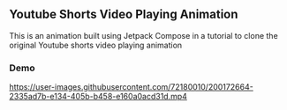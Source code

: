 ## Youtube Shorts Video Playing Animation
This is an animation built using Jetpack Compose in a tutorial to clone the original Youtube shorts video playing animation

### Demo
https://user-images.githubusercontent.com/72180010/200172664-2335ad7b-e134-405b-b458-e160a0acd31d.mp4